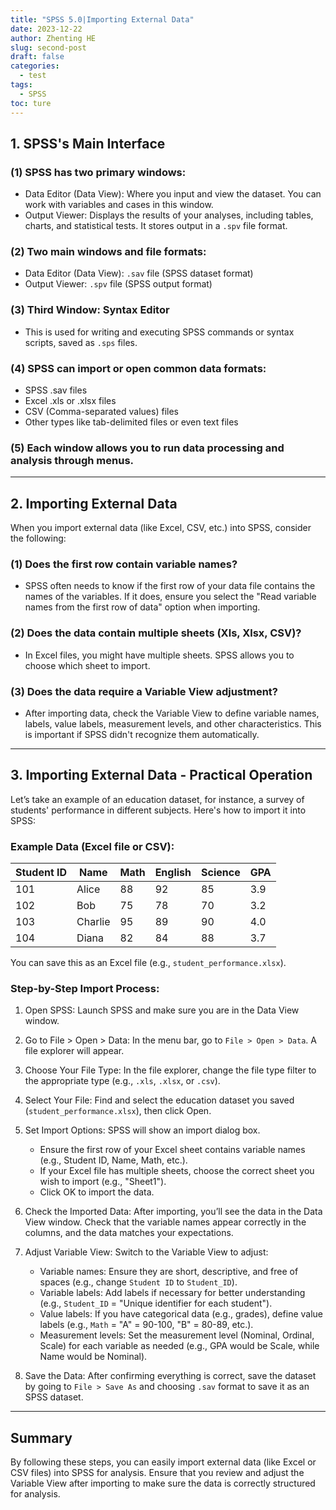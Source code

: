 ```yaml
---
title: "SPSS 5.0|Importing External Data"
date: 2023-12-22
author: Zhenting HE
slug: second-post
draft: false
categories:
  - test
tags:
  - SPSS
toc: ture
---
```

## 1. SPSS's Main Interface

### (1) SPSS has two primary windows:
- Data Editor (Data View): Where you input and view the dataset. You can work with variables and cases in this window.
- Output Viewer: Displays the results of your analyses, including tables, charts, and statistical tests. It stores output in a `.spv` file format.

### (2) Two main windows and file formats:
- Data Editor (Data View): `.sav` file (SPSS dataset format)
- Output Viewer: `.spv` file (SPSS output format)

### (3) Third Window: Syntax Editor
- This is used for writing and executing SPSS commands or syntax scripts, saved as `.sps` files.

### (4) SPSS can import or open common data formats:
- SPSS .sav files
- Excel .xls or .xlsx files
- CSV (Comma-separated values) files
- Other types like tab-delimited files or even text files

### (5) Each window allows you to run data processing and analysis through menus.

---

## 2. Importing External Data

When you import external data (like Excel, CSV, etc.) into SPSS, consider the following:

### (1) Does the first row contain variable names?
- SPSS often needs to know if the first row of your data file contains the names of the variables. If it does, ensure you select the "Read variable names from the first row of data" option when importing.

### (2) Does the data contain multiple sheets (Xls, Xlsx, CSV)?
- In Excel files, you might have multiple sheets. SPSS allows you to choose which sheet to import.

### (3) Does the data require a Variable View adjustment?
- After importing data, check the Variable View to define variable names, labels, value labels, measurement levels, and other characteristics. This is important if SPSS didn't recognize them automatically.

---

## 3. Importing External Data - Practical Operation

Let’s take an example of an education dataset, for instance, a survey of students' performance in different subjects. Here's how to import it into SPSS:

### Example Data (Excel file or CSV):
| Student ID | Name    | Math | English | Science | GPA  |
|------------|---------|------|---------|---------|------|
| 101        | Alice   | 88   | 92      | 85      | 3.9  |
| 102        | Bob     | 75   | 78      | 70      | 3.2  |
| 103        | Charlie | 95   | 89      | 90      | 4.0  |
| 104        | Diana   | 82   | 84      | 88      | 3.7  |

You can save this as an Excel file (e.g., `student_performance.xlsx`).

### Step-by-Step Import Process:

1. Open SPSS:
   Launch SPSS and make sure you are in the Data View window.

2. Go to File > Open > Data:
   In the menu bar, go to `File > Open > Data`. A file explorer will appear.

3. Choose Your File Type:
   In the file explorer, change the file type filter to the appropriate type (e.g., `.xls`, `.xlsx`, or `.csv`).

4. Select Your File:
   Find and select the education dataset you saved (`student_performance.xlsx`), then click Open.

5. Set Import Options:
   SPSS will show an import dialog box.
   - Ensure the first row of your Excel sheet contains variable names (e.g., Student ID, Name, Math, etc.).
   - If your Excel file has multiple sheets, choose the correct sheet you wish to import (e.g., "Sheet1").
   - Click OK to import the data.

6. Check the Imported Data:
   After importing, you’ll see the data in the Data View window. Check that the variable names appear correctly in the columns, and the data matches your expectations.

7. Adjust Variable View:
   Switch to the Variable View to adjust:
   - Variable names: Ensure they are short, descriptive, and free of spaces (e.g., change `Student ID` to `Student_ID`).
   - Variable labels: Add labels if necessary for better understanding (e.g., `Student_ID` = "Unique identifier for each student").
   - Value labels: If you have categorical data (e.g., grades), define value labels (e.g., `Math` = "A" = 90-100, "B" = 80-89, etc.).
   - Measurement levels: Set the measurement level (Nominal, Ordinal, Scale) for each variable as needed (e.g., GPA would be Scale, while Name would be Nominal).

8. Save the Data:
   After confirming everything is correct, save the dataset by going to `File > Save As` and choosing `.sav` format to save it as an SPSS dataset.

---

## Summary

By following these steps, you can easily import external data (like Excel or CSV files) into SPSS for analysis. Ensure that you review and adjust the Variable View after importing to make sure the data is correctly structured for analysis.